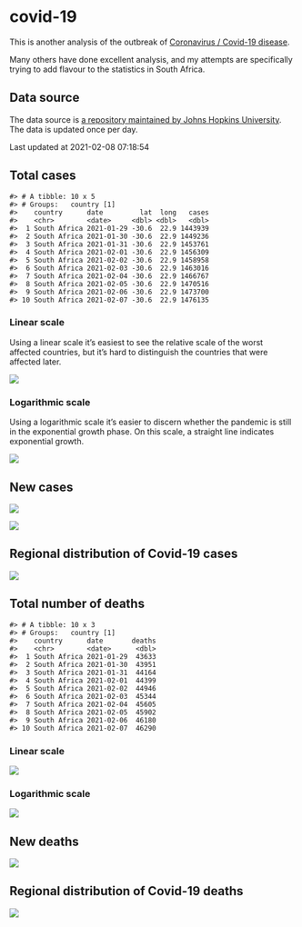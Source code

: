 
<!-- README.md is generated from README.Rmd. Please edit that file -->

# covid-19

<!-- badges: start -->
<!-- badges: end -->

This is another analysis of the outbreak of [Coronavirus / Covid-19
disease](https://en.wikipedia.org/wiki/Coronavirus_disease_2019).

Many others have done excellent analysis, and my attempts are
specifically trying to add flavour to the statistics in South Africa.

## Data source

The data source is [a repository maintained by Johns Hopkins
University](https://github.com/CSSEGISandData/COVID-19). The data is
updated once per day.

Last updated at 2021-02-08 07:18:54

## Total cases

    #> # A tibble: 10 x 5
    #> # Groups:   country [1]
    #>    country      date         lat  long   cases
    #>    <chr>        <date>     <dbl> <dbl>   <dbl>
    #>  1 South Africa 2021-01-29 -30.6  22.9 1443939
    #>  2 South Africa 2021-01-30 -30.6  22.9 1449236
    #>  3 South Africa 2021-01-31 -30.6  22.9 1453761
    #>  4 South Africa 2021-02-01 -30.6  22.9 1456309
    #>  5 South Africa 2021-02-02 -30.6  22.9 1458958
    #>  6 South Africa 2021-02-03 -30.6  22.9 1463016
    #>  7 South Africa 2021-02-04 -30.6  22.9 1466767
    #>  8 South Africa 2021-02-05 -30.6  22.9 1470516
    #>  9 South Africa 2021-02-06 -30.6  22.9 1473700
    #> 10 South Africa 2021-02-07 -30.6  22.9 1476135

### Linear scale

Using a linear scale it’s easiest to see the relative scale of the worst
affected countries, but it’s hard to distinguish the countries that were
affected later.

![](README_files/figure-gfm/unnamed-chunk-3-1.png)<!-- -->

### Logarithmic scale

Using a logarithmic scale it’s easier to discern whether the pandemic is
still in the exponential growth phase. On this scale, a straight line
indicates exponential growth.

![](README_files/figure-gfm/unnamed-chunk-4-1.png)<!-- -->

## New cases

![](README_files/figure-gfm/new-cases-1.png)<!-- -->

![](README_files/figure-gfm/new-cases-plot-1.png)<!-- -->

## Regional distribution of Covid-19 cases

![](README_files/figure-gfm/unnamed-chunk-5-1.png)<!-- -->

## Total number of deaths

    #> # A tibble: 10 x 3
    #> # Groups:   country [1]
    #>    country      date       deaths
    #>    <chr>        <date>      <dbl>
    #>  1 South Africa 2021-01-29  43633
    #>  2 South Africa 2021-01-30  43951
    #>  3 South Africa 2021-01-31  44164
    #>  4 South Africa 2021-02-01  44399
    #>  5 South Africa 2021-02-02  44946
    #>  6 South Africa 2021-02-03  45344
    #>  7 South Africa 2021-02-04  45605
    #>  8 South Africa 2021-02-05  45902
    #>  9 South Africa 2021-02-06  46180
    #> 10 South Africa 2021-02-07  46290

### Linear scale

![](README_files/figure-gfm/unnamed-chunk-10-1.png)<!-- -->

### Logarithmic scale

![](README_files/figure-gfm/unnamed-chunk-11-1.png)<!-- -->

## New deaths

![](README_files/figure-gfm/unnamed-chunk-12-1.png)<!-- -->

## Regional distribution of Covid-19 deaths

![](README_files/figure-gfm/unnamed-chunk-13-1.png)<!-- -->
